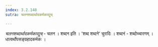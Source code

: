 ```yaml
---
index: 3.2.148
sutra: चलनशब्दार्थादकर्मकाद्युच्

---
```

_चलनशब्दार्थादकर्मकाद्युच्_ - चलन । शब्दन इति । 'शब्द शब्दने' चुरादिः । शब्दनं - शब्दोच्चारणम् । धात्वर्थोपसङ्ग्रहादकर्मकः ।